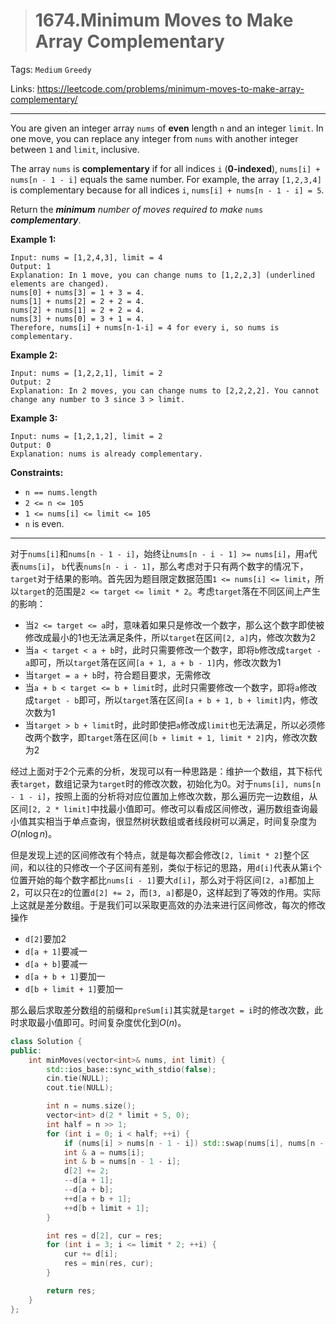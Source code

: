 > # 1674.Minimum Moves to Make Array Complementary

Tags: `Medium` `Greedy`

Links: https://leetcode.com/problems/minimum-moves-to-make-array-complementary/

-----

You are given an integer array `nums` of **even** length `n` and an integer `limit`. In one move, you can replace any integer from `nums` with another integer between `1` and `limit`, inclusive.

The array `nums` is **complementary** if for all indices `i` (**0-indexed**), `nums[i] + nums[n - 1 - i]` equals the same number. For example, the array `[1,2,3,4]` is complementary because for all indices `i`, `nums[i] + nums[n - 1 - i] = 5`.

Return the ***minimum** number of moves required to make* `nums` ***complementary***.

**Example 1:**

```
Input: nums = [1,2,4,3], limit = 4
Output: 1
Explanation: In 1 move, you can change nums to [1,2,2,3] (underlined elements are changed).
nums[0] + nums[3] = 1 + 3 = 4.
nums[1] + nums[2] = 2 + 2 = 4.
nums[2] + nums[1] = 2 + 2 = 4.
nums[3] + nums[0] = 3 + 1 = 4.
Therefore, nums[i] + nums[n-1-i] = 4 for every i, so nums is complementary.
```

**Example 2:**

```
Input: nums = [1,2,2,1], limit = 2
Output: 2
Explanation: In 2 moves, you can change nums to [2,2,2,2]. You cannot change any number to 3 since 3 > limit.
```

**Example 3:**

```
Input: nums = [1,2,1,2], limit = 2
Output: 0
Explanation: nums is already complementary.
```

**Constraints:**

- `n == nums.length`
- `2 <= n <= 105`
- `1 <= nums[i] <= limit <= 105`
- `n` is even.

------

对于`nums[i]`和`nums[n - 1 - i]`，始终让`nums[n - i - 1] >= nums[i]`，用`a`代表`nums[i]`， `b`代表`nums[n - i - 1]`，那么考虑对于只有两个数字的情况下，`target`对于结果的影响。首先因为题目限定数据范围`1 <= nums[i] <= limit`，所以`target`的范围是`2 <= target <= limit * 2`。考虑`target`落在不同区间上产生的影响：

* 当`2 <= target <= a`时，意味着如果只是修改一个数字，那么这个数字即使被修改成最小的1也无法满足条件，所以`target`在区间`[2, a]`内，修改次数为2
* 当`a < target < a + b`时，此时只需要修改一个数字，即将`b`修改成`target - a`即可，所以`target`落在区间`[a + 1, a + b - 1]`内，修改次数为1
* 当`target = a + b`时，符合题目要求，无需修改
* 当`a + b < target <= b + limit`时，此时只需要修改一个数字，即将`a`修改成`target - b`即可，所以`target`落在区间`[a + b + 1, b + limit]`内，修改次数为1
* 当`target > b + limit`时，此时即使把`a`修改成`limit`也无法满足，所以必须修改两个数字，即`target`落在区间`[b + limit + 1, limit * 2]`内，修改次数为2

经过上面对于2个元素的分析，发现可以有一种思路是：维护一个数组，其下标代表`target`，数组记录为`target`时的修改次数，初始化为0。对于`nums[i], nums[n - 1 - i]`，按照上面的分析将对应位置加上修改次数，那么遍历完一边数组，从区间`[2, 2 * limit]`中找最小值即可。修改可以看成区间修改，遍历数组查询最小值其实相当于单点查询，很显然树状数组或者线段树可以满足，时间复杂度为$O(n \log{n})$。

但是发现上述的区间修改有个特点，就是每次都会修改`[2, limit * 2]`整个区间，和以往的只修改一个子区间有差别，类似于标记的思路，用`d[i]`代表从第`i`个位置开始的每个数字都比`nums[i - 1]`要大`d[i]`，那么对于将区间`[2, a]`都加上2，可以只在`2`的位置`d[2] += 2`，而`[3, a]`都是0，这样起到了等效的作用。实际上这就是差分数组。于是我们可以采取更高效的办法来进行区间修改，每次的修改操作

* `d[2]`要加2
* `d[a + 1]`要减一
* `d[a + b]`要减一
* `d[a + b + 1]`要加一
* `d[b + limit + 1]`要加一

那么最后求取差分数组的前缀和`preSum[i]`其实就是`target = i`时的修改次数，此时求取最小值即可。时间复杂度优化到$O(n)$。

```c++
class Solution {
public:
    int minMoves(vector<int>& nums, int limit) {
    	std::ios_base::sync_with_stdio(false);
    	cin.tie(NULL);
    	cout.tie(NULL);

    	int n = nums.size();
    	vector<int> d(2 * limit + 5, 0);
    	int half = n >> 1;
    	for (int i = 0; i < half; ++i) {
    		if (nums[i] > nums[n - 1 - i]) std::swap(nums[i], nums[n - 1 - i]);
    		int & a = nums[i];
    		int & b = nums[n - 1 - i];
            d[2] += 2;
    		--d[a + 1];
    		--d[a + b];
    		++d[a + b + 1];
    		++d[b + limit + 1];
    	}

    	int res = d[2], cur = res;
    	for (int i = 3; i <= limit * 2; ++i) {
    		cur += d[i];
    		res = min(res, cur);
    	}

    	return res;
    }
};
```

























